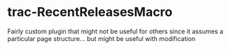 trac-RecentReleasesMacro
========================

Fairly custom plugin that might not be useful for others since it assumes a particular page structure... but might be useful with modification